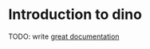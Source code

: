 # Introduction to dino

TODO: write [great documentation](http://jacobian.org/writing/what-to-write/)
